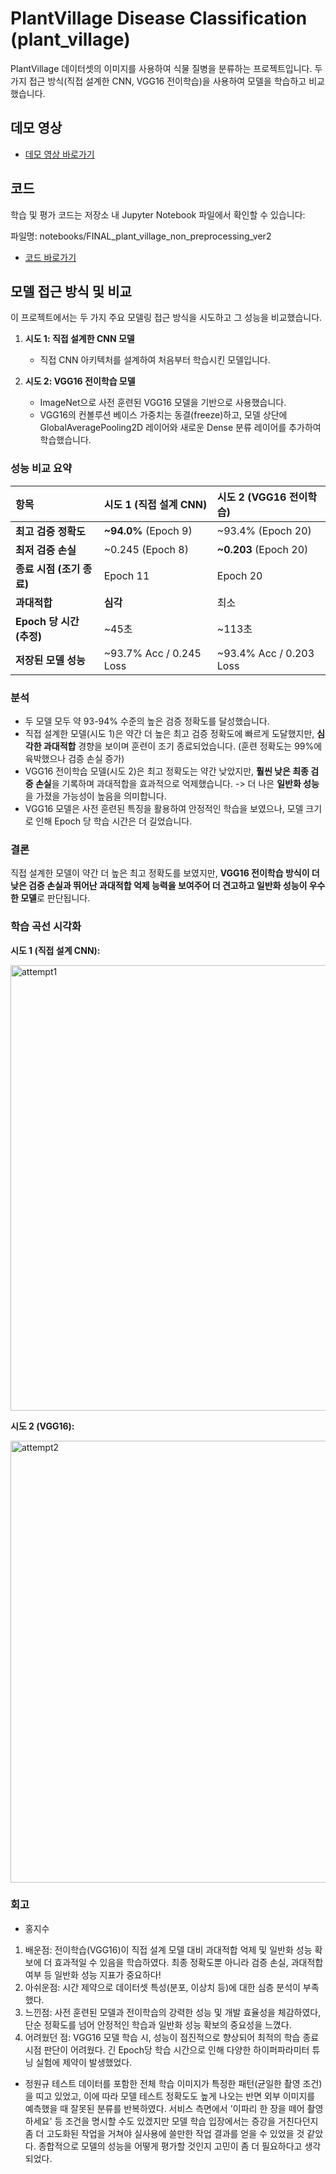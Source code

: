 # PlantVillage Disease Classification (plant_village)

PlantVillage 데이터셋의 이미지를 사용하여 식물 질병을 분류하는 프로젝트입니다. 
두 가지 접근 방식(직접 설계한 CNN, VGG16 전이학습)을 사용하여 모델을 학습하고 비교했습니다.

## 데모 영상

* [데모 영상 바로가기](https://youtu.be/0ZDLq__uQG8)

## 코드

학습 및 평가 코드는 저장소 내 Jupyter Notebook 파일에서 확인할 수 있습니다:

파일명: notebooks/FINAL_plant_village_non_preprocessing_ver2
* [코드 바로가기](./notebooks/FINAL_plant_village_non_preprocessing_ver2.ipynb)

## 모델 접근 방식 및 비교

이 프로젝트에서는 두 가지 주요 모델링 접근 방식을 시도하고 그 성능을 비교했습니다.

1.  **시도 1: 직접 설계한 CNN 모델**
    * 직접 CNN 아키텍처를 설계하여 처음부터 학습시킨 모델입니다.

2.  **시도 2: VGG16 전이학습 모델**
    * ImageNet으로 사전 훈련된 VGG16 모델을 기반으로 사용했습니다.
    * VGG16의 컨볼루션 베이스 가중치는 동결(freeze)하고, 모델 상단에 GlobalAveragePooling2D 레이어와 새로운 Dense 분류 레이어를 추가하여 학습했습니다.

### 성능 비교 요약

| 항목                    | 시도 1 (직접 설계 CNN)      | 시도 2 (VGG16 전이학습)       |
| :---------------------- | :-------------------------- | :---------------------------- |
| **최고 검증 정확도** | **~94.0%** (Epoch 9)        | ~93.4% (Epoch 20)             |
| **최저 검증 손실** | ~0.245 (Epoch 8)            | **~0.203** (Epoch 20)         |
| **종료 시점 (조기 종료)** | Epoch 11                    | Epoch 20                      |
| **과대적합** | **심각** | 최소                          |
| **Epoch 당 시간 (추정)** | ~45초                       | ~113초                        |
| **저장된 모델 성능** | ~93.7% Acc / 0.245 Loss     | ~93.4% Acc / 0.203 Loss       |

### 분석

* 두 모델 모두 약 93-94% 수준의 높은 검증 정확도를 달성했습니다.
* 직접 설계한 모델(시도 1)은 약간 더 높은 최고 검증 정확도에 빠르게 도달했지만, **심각한 과대적합** 경향을 보이며 훈련이 조기 종료되었습니다. (훈련 정확도는 99%에 육박했으나 검증 손실 증가)
* VGG16 전이학습 모델(시도 2)은 최고 정확도는 약간 낮았지만, **훨씬 낮은 최종 검증 손실**을 기록하며 과대적합을 효과적으로 억제했습니다. -> 더 나은 **일반화 성능**을 가졌을 가능성이 높음을 의미합니다.
* VGG16 모델은 사전 훈련된 특징을 활용하여 안정적인 학습을 보였으나, 모델 크기로 인해 Epoch 당 학습 시간은 더 길었습니다.

### 결론

직접 설계한 모델이 약간 더 높은 최고 정확도를 보였지만, **VGG16 전이학습 방식이 더 낮은 검증 손실과 뛰어난 과대적합 억제 능력을 보여주어 더 견고하고 일반화 성능이 우수한 모델**로 판단됩니다.

### 학습 곡선 시각화

**시도 1 (직접 설계 CNN):**

<img width="713" alt="attempt1" src="https://github.com/user-attachments/assets/b6122496-df53-4a39-a3a4-54f81511201b" />

**시도 2 (VGG16):**

<img width="707" alt="attempt2" src="https://github.com/user-attachments/assets/86a2f761-ead8-42e1-9391-6c552ac8e9ba" />

### 회고
- 홍지수
1. 배운점: 전이학습(VGG16)이 직접 설계 모델 대비 과대적합 억제 및 일반화 성능 확보에 더 효과적일 수 있음을 학습하였다. 최종 정확도뿐 아니라 검증 손실, 과대적합 여부 등 일반화 성능 지표가 중요하다!
2. 아쉬운점: 시간 제약으로 데이터셋 특성(분포, 이상치 등)에 대한 심층 분석이 부족했다.
3. 느낀점: 사전 훈련된 모델과 전이학습의 강력한 성능 및 개발 효율성을 체감하였다, 단순 정확도를 넘어 안정적인 학습과 일반화 성능 확보의 중요성을 느꼈다.
4. 어려웠던 점: VGG16 모델 학습 시, 성능이 점진적으로 향상되어 최적의 학습 종료 시점 판단이 어려웠다. 긴 Epoch당 학습 시간으로 인해 다양한 하이퍼파라미터 튜닝 실험에 제약이 발생했었다.

- 정원규
테스트 데이터를 포함한 전체 학습 이미지가 특정한 패턴(균일한 촬영 조건)을 띠고 있었고, 이에 따라 모델 테스트 정확도도 높게 나오는 반면 외부 이미지를 예측했을 때 잘못된 분류를 반복하였다. 서비스 측면에서 '이파리 한 장을 떼어 촬영하세요' 등 조건을 명시할 수도 있겠지만 모델 학습 입장에서는 증강을 거친다던지 좀 더 고도화된 작업을 거쳐야 실사용에 쓸만한 작업 결과를 얻을 수 있었을 것 같았다. 종합적으로 모델의 성능을 어떻게 평가할 것인지 고민이 좀 더 필요하다고 생각되었다.
